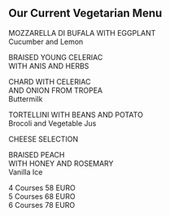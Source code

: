 ## Our Current Vegetarian Menu

MOZZARELLA DI BUFALA WITH EGGPLANT  
Cucumber and Lemon  
  
  
BRAISED YOUNG CELERIAC  
WITH ANIS AND HERBS  
  
  
CHARD WITH CELERIAC  
AND ONION FROM TROPEA  
Buttermilk  
  
  
TORTELLINI WITH BEANS AND POTATO  
Brocoli and Vegetable Jus  
  
  
CHEESE SELECTION  
  
  
BRAISED PEACH  
WITH HONEY AND ROSEMARY  
Vanilla Ice  
  
  
  
4 Courses 58 EURO  
5 Courses 68 EURO  
6 Courses 78 EURO  
